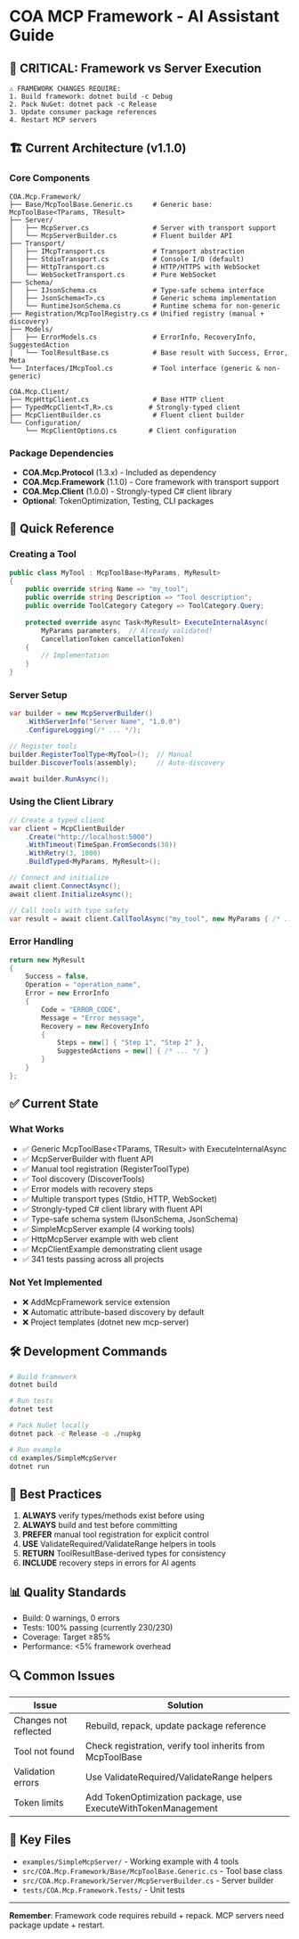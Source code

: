 # COA MCP Framework - AI Assistant Guide

## 🚨 CRITICAL: Framework vs Server Execution

```
⚠️ FRAMEWORK CHANGES REQUIRE:
1. Build framework: dotnet build -c Debug
2. Pack NuGet: dotnet pack -c Release  
3. Update consumer package references
4. Restart MCP servers
```

## 🏗️ Current Architecture (v1.1.0)

### Core Components
```
COA.Mcp.Framework/
├── Base/McpToolBase.Generic.cs     # Generic base: McpToolBase<TParams, TResult>
├── Server/
│   ├── McpServer.cs                # Server with transport support
│   └── McpServerBuilder.cs         # Fluent builder API
├── Transport/
│   ├── IMcpTransport.cs            # Transport abstraction
│   ├── StdioTransport.cs           # Console I/O (default)
│   ├── HttpTransport.cs            # HTTP/HTTPS with WebSocket
│   └── WebSocketTransport.cs       # Pure WebSocket
├── Schema/
│   ├── IJsonSchema.cs              # Type-safe schema interface
│   ├── JsonSchema<T>.cs            # Generic schema implementation
│   └── RuntimeJsonSchema.cs        # Runtime schema for non-generic
├── Registration/McpToolRegistry.cs # Unified registry (manual + discovery)
├── Models/
│   ├── ErrorModels.cs              # ErrorInfo, RecoveryInfo, SuggestedAction
│   └── ToolResultBase.cs           # Base result with Success, Error, Meta
└── Interfaces/IMcpTool.cs          # Tool interface (generic & non-generic)

COA.Mcp.Client/
├── McpHttpClient.cs                # Base HTTP client
├── TypedMcpClient<T,R>.cs         # Strongly-typed client
├── McpClientBuilder.cs             # Fluent client builder
└── Configuration/
    └── McpClientOptions.cs        # Client configuration
```

### Package Dependencies
- **COA.Mcp.Protocol** (1.3.x) - Included as dependency
- **COA.Mcp.Framework** (1.1.0) - Core framework with transport support
- **COA.Mcp.Client** (1.0.0) - Strongly-typed C# client library
- **Optional**: TokenOptimization, Testing, CLI packages

## 📝 Quick Reference

### Creating a Tool
```csharp
public class MyTool : McpToolBase<MyParams, MyResult>
{
    public override string Name => "my_tool";
    public override string Description => "Tool description";
    public override ToolCategory Category => ToolCategory.Query;
    
    protected override async Task<MyResult> ExecuteInternalAsync(
        MyParams parameters,  // Already validated!
        CancellationToken cancellationToken)
    {
        // Implementation
    }
}
```

### Server Setup
```csharp
var builder = new McpServerBuilder()
    .WithServerInfo("Server Name", "1.0.0")
    .ConfigureLogging(/* ... */);

// Register tools
builder.RegisterToolType<MyTool>();  // Manual
builder.DiscoverTools(assembly);     // Auto-discovery

await builder.RunAsync();
```

### Using the Client Library
```csharp
// Create a typed client
var client = McpClientBuilder
    .Create("http://localhost:5000")
    .WithTimeout(TimeSpan.FromSeconds(30))
    .WithRetry(3, 1000)
    .BuildTyped<MyParams, MyResult>();

// Connect and initialize
await client.ConnectAsync();
await client.InitializeAsync();

// Call tools with type safety
var result = await client.CallToolAsync("my_tool", new MyParams { /* ... */ });
```

### Error Handling
```csharp
return new MyResult
{
    Success = false,
    Operation = "operation_name",
    Error = new ErrorInfo
    {
        Code = "ERROR_CODE",
        Message = "Error message",
        Recovery = new RecoveryInfo
        {
            Steps = new[] { "Step 1", "Step 2" },
            SuggestedActions = new[] { /* ... */ }
        }
    }
};
```

## ✅ Current State

### What Works
- ✅ Generic McpToolBase<TParams, TResult> with ExecuteInternalAsync
- ✅ McpServerBuilder with fluent API
- ✅ Manual tool registration (RegisterToolType<T>)
- ✅ Tool discovery (DiscoverTools)
- ✅ Error models with recovery steps
- ✅ Multiple transport types (Stdio, HTTP, WebSocket)
- ✅ Strongly-typed C# client library with fluent API
- ✅ Type-safe schema system (IJsonSchema, JsonSchema<T>)
- ✅ SimpleMcpServer example (4 working tools)
- ✅ HttpMcpServer example with web client
- ✅ McpClientExample demonstrating client usage
- ✅ 341 tests passing across all projects

### Not Yet Implemented
- ❌ AddMcpFramework service extension
- ❌ Automatic attribute-based discovery by default
- ❌ Project templates (dotnet new mcp-server)

## 🛠️ Development Commands

```bash
# Build framework
dotnet build

# Run tests
dotnet test

# Pack NuGet locally
dotnet pack -c Release -o ./nupkg

# Run example
cd examples/SimpleMcpServer
dotnet run
```

## 🎯 Best Practices

1. **ALWAYS** verify types/methods exist before using
2. **ALWAYS** build and test before committing
3. **PREFER** manual tool registration for explicit control
4. **USE** ValidateRequired/ValidateRange helpers in tools
5. **RETURN** ToolResultBase-derived types for consistency
6. **INCLUDE** recovery steps in errors for AI agents

## 📊 Quality Standards

- Build: 0 warnings, 0 errors
- Tests: 100% passing (currently 230/230)
- Coverage: Target ≥85%
- Performance: <5% framework overhead

## 🔍 Common Issues

| Issue | Solution |
|-------|----------|
| Changes not reflected | Rebuild, repack, update package reference |
| Tool not found | Check registration, verify tool inherits from McpToolBase |
| Validation errors | Use ValidateRequired/ValidateRange helpers |
| Token limits | Add TokenOptimization package, use ExecuteWithTokenManagement |

## 📁 Key Files

- `examples/SimpleMcpServer/` - Working example with 4 tools
- `src/COA.Mcp.Framework/Base/McpToolBase.Generic.cs` - Tool base class
- `src/COA.Mcp.Framework/Server/McpServerBuilder.cs` - Server builder
- `tests/COA.Mcp.Framework.Tests/` - Unit tests

---

**Remember**: Framework code requires rebuild + repack. MCP servers need package update + restart.